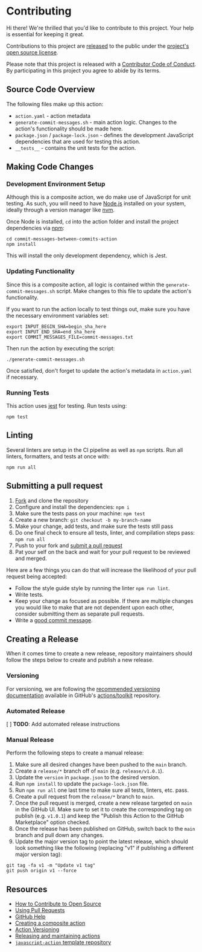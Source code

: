 # Contributing

[fork]:
  https://github.com/tylermilner/commit-messages-between-commits-action/fork
[pr]:
  https://github.com/tylermilner/commit-messages-between-commits-action/compare
[code-of-conduct]: CODE_OF_CONDUCT.md

Hi there! We're thrilled that you'd like to contribute to this project. Your
help is essential for keeping it great.

Contributions to this project are
[released](https://help.github.com/articles/github-terms-of-service/#6-contributions-under-repository-license)
to the public under the [project's open source license](LICENSE).

Please note that this project is released with a [Contributor Code of
Conduct][code-of-conduct]. By participating in this project you agree to abide
by its terms.

## Source Code Overview

The following files make up this action:

- `action.yaml` - action metadata
- `generate-commit-messages.sh` - main action logic. Changes to the action's
  functionality should be made here.
- `package.json` / `package-lock.json` - defines the development JavaScript
  dependencies that are used for testing this action.
- `__tests__` - contains the unit tests for the action.

## Making Code Changes

### Development Environment Setup

Although this is a composite action, we do make use of JavaScript for unit
testing. As such, you will need to have [Node.js](https://nodejs.org/en)
installed on your system, ideally through a version manager like
[nvm](https://github.com/nvm-sh/nvm).

Once Node is installed, `cd` into the action folder and install the project
dependencies via [npm](https://www.npmjs.com):

```Shell
cd commit-messages-between-commits-action
npm install
```

This will install the only development dependency, which is Jest.

### Updating Functionality

Since this is a composite action, all logic is contained within the
`generate-commit-messages.sh` script. Make changes to this file to update the
action's functionality.

If you want to run the action locally to test things out, make sure you have the
necessary environment variables set:

```Shell
export INPUT_BEGIN_SHA=begin_sha_here
export INPUT_END_SHA=end_sha_here
export COMMIT_MESSAGES_FILE=commit-messages.txt
```

Then run the action by executing the script:

```Shell
./generate-commit-messages.sh
```

Once satisfied, don't forget to update the action's metadata in `action.yaml` if
necessary.

### Running Tests

This action uses [jest](https://jestjs.io/) for testing. Run tests using:

```Shell
npm test
```

## Linting

Several linters are setup in the CI pipeline as well as `npm` scripts. Run all
linters, formatters, and tests at once with:

```Shell
npm run all
```

## Submitting a pull request

1. [Fork][fork] and clone the repository
2. Configure and install the dependencies: `npm i`
3. Make sure the tests pass on your machine: `npm test`
4. Create a new branch: `git checkout -b my-branch-name`
5. Make your change, add tests, and make sure the tests still pass
6. Do one final check to ensure all tests, linter, and compilation steps pass:
   `npm run all`
7. Push to your fork and [submit a pull request][pr]
8. Pat your self on the back and wait for your pull request to be reviewed and
   merged.

Here are a few things you can do that will increase the likelihood of your pull
request being accepted:

- Follow the style guide style by running the linter `npm run lint`.
- Write tests.
- Keep your change as focused as possible. If there are multiple changes you
  would like to make that are not dependent upon each other, consider submitting
  them as separate pull requests.
- Write a
  [good commit message](http://tbaggery.com/2008/04/19/a-note-about-git-commit-messages.html).

## Creating a Release

When it comes time to create a new release, repository maintainers should follow
the steps below to create and publish a new release.

### Versioning

For versioning, we are following the
[recommended versioning documentation](https://github.com/actions/toolkit/blob/master/docs/action-versioning.md)
available in GitHub's [actions/toolkit](https://github.com/actions/toolkit)
repository.

### Automated Release

[ ] **TODO**: Add automated release instructions

### Manual Release

Perform the following steps to create a manual release:

1. Make sure all desired changes have been pushed to the `main` branch.
2. Create a `release/*` branch off of `main` (e.g. `release/v1.0.1`).
3. Update the `version` in `package.json` to the desired version.
4. Run `npm install` to update the `package-lock.json` file.
5. Run `npm run all` one last time to make sure all tests, linters, etc. pass.
6. Create a pull request from the `release/*` branch to `main`.
7. Once the pull request is merged, create a new release targeted on `main` in
   the GitHub UI. Make sure to set it to create the corresponding tag on publish
   (e.g. `v1.0.1`) and keep the "Publish this Action to the GitHub Marketplace"
   option checked.
8. Once the release has been published on GitHub, switch back to the `main`
   branch and pull down any changes.
9. Update the major version tag to point the latest release, which should look
   something like the following (replacing "v1" if publishing a different major
   version tag):

```Shell
git tag -fa v1 -m "Update v1 tag"
git push origin v1 --force
```

## Resources

- [How to Contribute to Open Source](https://opensource.guide/how-to-contribute/)
- [Using Pull Requests](https://help.github.com/articles/about-pull-requests/)
- [GitHub Help](https://help.github.com)
- [Creating a composite action](https://docs.github.com/en/actions/creating-actions/creating-a-composite-action)
- [Action Versioning](https://github.com/actions/toolkit/blob/main/docs/action-versioning.md)
- [Releasing and maintaining actions](https://docs.github.com/en/actions/creating-actions/releasing-and-maintaining-actions)
- [`javascript-action` template repository](https://github.com/actions/javascript-action)
